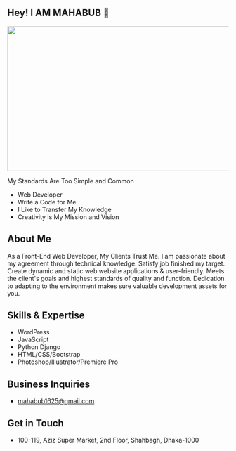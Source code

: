 ## Hey! I AM MAHABUB 👋

<!DOCTYPE html>
<html>
<body>

<img src="C:\Users\UseR\Desktop\GitHubBanner.png" alt="" width="970" height="330">

</body>
</html>

My Standards Are Too Simple and Common

- Web Developer
- Write a Code for Me
- I Like to Transfer My Knowledge
- Creativity is My Mission and Vision

## About Me
As a Front-End Web Developer, My Clients Trust Me. I am passionate about my agreement through technical knowledge. Satisfy job finished my target. Create dynamic and static web website applications & user-friendly. Meets the client's goals and highest standards of quality and function. Dedication to adapting to the environment makes sure valuable development assets for you.

## Skills & Expertise
- WordPress
- JavaScript
- Python Django
- HTML/CSS/Bootstrap
- Photoshop/Illustrator/Premiere Pro

## Business Inquiries
- mahabub1625@gmail.com

## Get in Touch
- 100-119, Aziz Super Market, 2nd Floor, Shahbagh, Dhaka-1000


